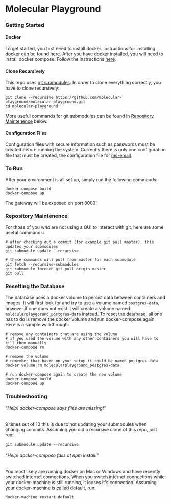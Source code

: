 # Molecular Playground

### Getting Started
#### Docker
To get started, you first need to install docker. Instructions for installing docker can be found [here](https://docs.docker.com/engine/installation/). After you have docker installed, you will need to install docker compose. Follow the instructions [here](https://docs.docker.com/compose/install/).

#### Clone Recursively
This repo uses [git submodules](https://git-scm.com/book/en/v2/Git-Tools-Submodules). In order to clone everything correctly, you have to clone recursively:
```
git clone --recursive https://github.com/molecular-playground/molecular-playground.git
cd molecular-playground
```
More useful commands for git submodules can be found in [Repository Maintenence](#repository-maintenence) below.

#### Configuration Files
Configuration files with secure information such as passwords must be created before running the system. Currently there is only one configuration file that must be created, the configuration file for [ms-email](https://github.com/molecular-playground/ms-email#important-setup-instructions).

### To Run
After your environment is all set up, simply run the following commands:
```
docker-compose build
docker-compose up
```
The gateway will be exposed on port 8000!

### Repository Maintenence
For those of you who are not using a GUI to interact with git, here are some useful commands:
```
# after checking out a commit (for example git pull master), this updates your submodules
git submodule update --recursive

# these commands will pull from master for each submodule
git fetch --recursive-submodules
git submodule foreach git pull origin master
git pull
```

### Resetting the Database
The database uses a docker volume to persist data between containers and images. It will first look for and try to use a volume named ```postgres-data```, however if one does not exist it will create a volume named ```molecularplaygorund_postgres-data``` instead. To reset the database, all one has to do is remove the docker volume and run docker-compose again. Here is a sample walkthrough:
```
# remove any containers that are using the volume
# if you used the volume with any other containers you will have to kill them manually
docker-compose rm

# remove the volume
# remember that based on your setup it could be named postgres-data
docker volume rm molecularplayground_postgres-data

# run docker-compose again to create the new volume
docker-compose build
docker-compose up
```

### Troubleshooting
###### "Help! docker-compose says files are missing!"
9 times out of 10 this is due to not updating your submodules when changing commits. Assuming you did a recursive clone of this repo, just run:
```
git submodule update --recursive
```

###### "Help! docker-compose fails at npm install!"
You most likely are running docker on Mac or Windows and have recently switched internet connections. When you switch internet connections while your docker-machine is still running, it looses it's connection. Assuming your docker-machine is called default, run:
```
docker-machine restart default
```
